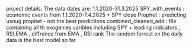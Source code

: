 project details:
The data dates are: 1.1.2020-31.3.2025
SPY_with_events : economic events from 1.1.2020-7.4.2025 + SPY close 
Prophet : predicting usnug prophet - not the best predictions
combined_cleaned_add : file containing all th exogenies varibles including SPY + leading indicators , RSI,EMA , diffrence from EMA , RSI rank
The random forrest on the daily data is the best model so far
